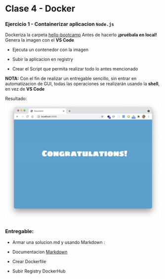 # Clase 4 - Docker

### Ejercicio 1 - Containerizar aplicacion `Node.js`

Dockeriza la carpeta [hello-bootcamp](https://raw.githubusercontent.com/roxsross/bootcamp-3-challenge/master/reto5/hello-bootcamp/index.html)
Antes de hacerlo __¡pruébala en local!__
Genera la imagen con el __VS Code__

- Ejecuta un contenedor con la imagen

- Subir la aplicacion en registry

- Crear el Script que permita realizar todo lo antes mencionado

__NOTA:__ Con el fin de realizar un entregable sencillo, sin entrar en automatizacion de GUI, todas las operaciones se realizarán usando la __shell__, en vez de __VS Code__

Resultado:
![sesion 3, ejercicio 1](../assets/ses3-ejer1.png)

### Entregable:

- Armar una solucion.md y usando Markdown :

- Documentacion [Markdown](https://docs.github.com/es/get-started/writing-on-github/getting-started-with-writing-and-formatting-on-github/basic-writing-and-formatting-syntax)

- Crear Dockerfile

- Subir Registry DockerHub